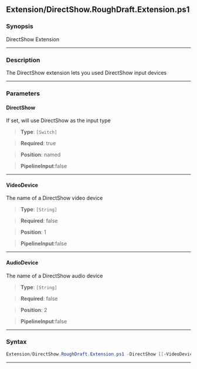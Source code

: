 
Extension/DirectShow.RoughDraft.Extension.ps1
---------------------------------------------
### Synopsis
DirectShow Extension

---
### Description

The DirectShow extension lets you used DirectShow input devices

---
### Parameters
#### **DirectShow**

If set, will use DirectShow as the input type



> **Type**: ```[Switch]```

> **Required**: true

> **Position**: named

> **PipelineInput**:false



---
#### **VideoDevice**

The name of a DirectShow video device



> **Type**: ```[String]```

> **Required**: false

> **Position**: 1

> **PipelineInput**:false



---
#### **AudioDevice**

The name of a DirectShow audio device



> **Type**: ```[String]```

> **Required**: false

> **Position**: 2

> **PipelineInput**:false



---
### Syntax
```PowerShell
Extension/DirectShow.RoughDraft.Extension.ps1 -DirectShow [[-VideoDevice] <String>] [[-AudioDevice] <String>] [<CommonParameters>]
```
---



